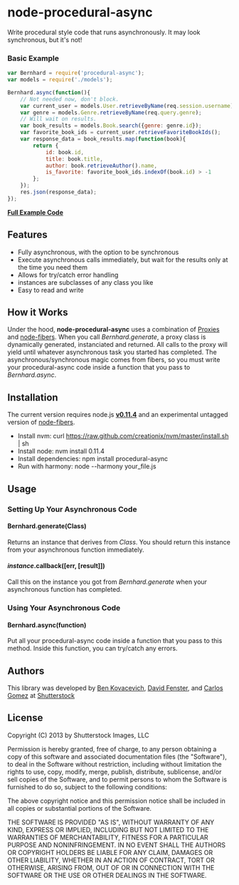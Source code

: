 node-procedural-async
=====================

Write procedural style code that runs asynchronously. It may look synchronous, but it's not!

### Basic Example

```js
var Bernhard = require('procedural-async');
var models = require('./models');

Bernhard.async(function(){
	// Not needed now, don't block.
	var current_user = models.User.retrieveByName(req.session.username);
	var genre = models.Genre.retrieveByName(req.query.genre);
	// Will wait on results.
	var book_results = models.Book.search({genre: genre.id});
	var favorite_book_ids = current_user.retrieveFavoriteBookIds();
	var response_data = book_results.map(function(book){
		return {
			id: book.id,
			title: book.title,
			author: book.retrieveAuthor().name,
			is_favorite: favorite_book_ids.indexOf(book.id) > -1
		};
	});
	res.json(response_data);
});
```

**[Full Example Code](https://github.com/shutterstock/node-procedural-async/tree/master/examples/favorite-books.js)**


## Features

* Fully asynchronous, with the option to be synchronous
* Execute asynchronous calls immediately, but wait for the results only at the time you need them
* Allows for try/catch error handling
* instances are subclasses of any class you like
* Easy to read and write


## How it Works

Under the hood, **node-procedural-async** uses a combination of [Proxies](http://wiki.ecmascript.org/doku.php?id=harmony:proxies) and [node-fibers](https://npmjs.org/package/fibers).
When you call *Bernhard.generate*, a proxy class is dynamically generated, instanciated and returned. All calls to the proxy will yield until whatever asynchronous task you started has completed. The asynchronous/synchronous magic comes from fibers, so you must write your procedural-async code inside a function that you pass to *Bernhard.async*.


## Installation

The current version requires node.js **[v0.11.4](http://blog.nodejs.org/2013/07/12/node-v0-11-4-unstable/)** and an experimental untagged version of [node-fibers](https://github.com/laverdet/node-fibers/tree/862e306855f432e5a0a669333563ecdf4e9a31ff).

* Install nvm: curl https://raw.github.com/creationix/nvm/master/install.sh | sh
* Install node: nvm install 0.11.4
* Install dependencies: npm install procedural-async
* Run with harmony: node --harmony your_file.js


## Usage

### Setting Up Your Asynchronous Code
#### Bernhard.generate(Class)
Returns an instance that derives from *Class*. You should return this instance from your asynchronous function immediately.

#### *instance*.callback([err, [result]])
Call this on the instance you got from *Bernhard.generate* when your asynchronous function has completed.

### Using Your Asynchronous Code
#### Bernhard.async(function)
Put all your procedural-async code inside a function that you pass to this method. Inside this function, you can try/catch any errors.



## Authors

This library was developed by [Ben Kovacevich](https://github.com/bkovacevich), [David Fenster](https://github.com/dfenster), and [Carlos Gomez](https://github.com/cgenuity) at [Shutterstock](http://www.shutterstock.com)


## License

Copyright (C) 2013 by Shutterstock Images, LLC

Permission is hereby granted, free of charge, to any person obtaining a copy of this software and associated documentation files (the "Software"), to deal in the Software without restriction, including without limitation the rights to use, copy, modify, merge, publish, distribute, sublicense, and/or sell copies of the Software, and to permit persons to whom the Software is furnished to do so, subject to the following conditions:

The above copyright notice and this permission notice shall be included in all copies or substantial portions of the Software.

THE SOFTWARE IS PROVIDED "AS IS", WITHOUT WARRANTY OF ANY KIND, EXPRESS OR IMPLIED, INCLUDING BUT NOT LIMITED TO THE WARRANTIES OF MERCHANTABILITY, FITNESS FOR A PARTICULAR PURPOSE AND NONINFRINGEMENT. IN NO EVENT SHALL THE AUTHORS OR COPYRIGHT HOLDERS BE LIABLE FOR ANY CLAIM, DAMAGES OR OTHER LIABILITY, WHETHER IN AN ACTION OF CONTRACT, TORT OR OTHERWISE, ARISING FROM, OUT OF OR IN CONNECTION WITH THE SOFTWARE OR THE USE OR OTHER DEALINGS IN THE SOFTWARE.

